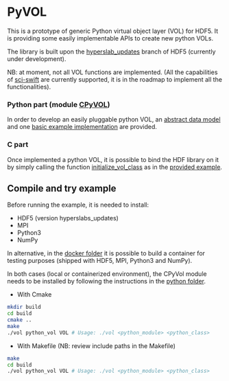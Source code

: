 # PyVOL

This is a prototype of generic Python virtual object layer (VOL) for HDF5. It is providing some easily implementable APIs to create new python VOLs.

The library is built upon the [hyperslab_updates](https://bitbucket.hdfgroup.org/projects/HDFFV/repos/hdf5/browse?at=refs%2Fheads%2Fhyperslab_updates) branch of HDF5 (currently under development).

NB: at moment, not all VOL functions are implemented. (All the capabilities of [sci-swift](https://github.com/valiantljk/sci-swift) are currently supported, it is in the roadmap to implement all the functionalities).

### Python part (module [CPyVOL](https://github.com/pierlauro/PyVOL/tree/master/src/python))
In order to develop an easily pluggable python VOL, an [abstract data model](https://github.com/pierlauro/PyVOL/tree/master/src/python/CPyVOL/__init__.py) and one [basic example implementation](https://github.com/pierlauro/PyVOL/tree/master/examples/python_vol/__init__.py) are provided.


### C part
Once implemented a python VOL, it is possible to bind the HDF library on it by simply calling the function [initialize_vol_class](https://github.com/pierlauro/PyVOL/blob/19cb12a7f663f2dd726acdf20daeb383250ff486/src/c/VOL.c#L177) as in the [provided example](https://github.com/pierlauro/PyVOL/blob/19cb12a7f663f2dd726acdf20daeb383250ff486/examples/vol.c#L10).

## Compile and try example

Before running the example, it is needed to install:
- HDF5 (version hyperslabs_updates)
- MPI
- Python3
- NumPy

In alternative, in the [docker folder](https://github.com/pierlauro/PyVOL/blob/master/docker) it is possible to build a container for testing purposes (shipped with HDF5, MPI, Python3 and NumPy). 

In both cases (local or containerized environment), the CPyVol module needs to be installed by following the instructions in the [python folder](https://github.com/pierlauro/PyVOL/blob/master/src/python).

- With Cmake
```bash
mkdir build
cd build
cmake ..
make
./vol python_vol VOL # Usage: ./vol <python_module> <python_class>
```

- With Makefile (NB: review include paths in the Makefile)
```bash
make
cd build
./vol python_vol VOL # Usage: ./vol <python_module> <python_class>
```
